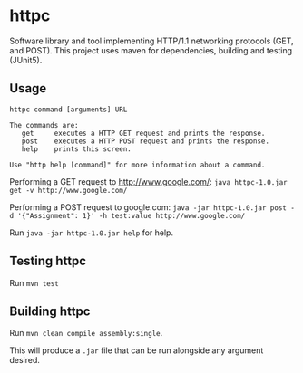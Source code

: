 # httpc
Software library and tool implementing HTTP/1.1 networking protocols (GET, and POST). This project uses maven for dependencies, building and testing (JUnit5).

## Usage

```
httpc command [arguments] URL

The commands are:
   get     executes a HTTP GET request and prints the response.
   post    executes a HTTP POST request and prints the response.
   help    prints this screen.

Use "http help [command]" for more information about a command.
```

Performing a GET request to http://www.google.com/: `java httpc-1.0.jar get -v http://www.google.com/`

Performing a POST request to google.com: `java -jar httpc-1.0.jar post -d '{"Assignment": 1}' -h test:value http://www.google.com/`

Run `java -jar httpc-1.0.jar help` for help.

## Testing httpc

Run `mvn test`

## Building httpc

Run `mvn clean compile assembly:single`.

This will produce a `.jar` file that can be run alongside any argument desired.

